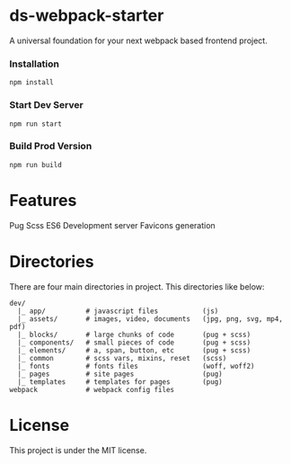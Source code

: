 # ds-webpack-starter

A universal foundation for your next webpack based frontend project.

### Installation

```
npm install
```

### Start Dev Server

```
npm run start
```

### Build Prod Version

```
npm run build
```
# Features

Pug
Scss
ES6
Development server
Favicons generation

# Directories

There are four main directories in project. This directories like below:

```
dev/
  |_ app/          # javascript files           (js)
  |_ assets/       # images, video, documents   (jpg, png, svg, mp4, pdf)
  |_ blocks/       # large chunks of code       (pug + scss)
  |_ components/   # small pieces of code       (pug + scss)
  |_ elements/     # a, span, button, etc       (pug + scss)
  |_ common        # scss vars, mixins, reset   (scss)
  |_ fonts         # fonts files                (woff, woff2)
  |_ pages         # site pages                 (pug)
  |_ templates     # templates for pages        (pug)
webpack            # webpack config files
```

# License

This project is under the MIT license.
